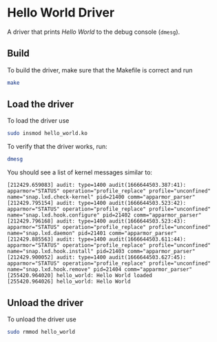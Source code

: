 # Hello World Driver

A driver that prints *Hello World* to the debug console (`dmesg`).

## Build

To build the driver, make sure that the Makefile is correct and
run

```bash
make
```

## Load the driver

To load the driver use

```bash
sudo insmod hello_world.ko
```

To verify that the driver works, run:

```bash
dmesg
```

You should see a list of kernel messages similar to:
```
[212429.659083] audit: type=1400 audit(1666644503.387:41): apparmor="STATUS" operation="profile_replace" profile="unconfined" name="snap.lxd.check-kernel" pid=21400 comm="apparmor_parser"
[212429.795154] audit: type=1400 audit(1666644503.523:42): apparmor="STATUS" operation="profile_replace" profile="unconfined" name="snap.lxd.hook.configure" pid=21402 comm="apparmor_parser"
[212429.796168] audit: type=1400 audit(1666644503.523:43): apparmor="STATUS" operation="profile_replace" profile="unconfined" name="snap.lxd.daemon" pid=21401 comm="apparmor_parser"
[212429.885563] audit: type=1400 audit(1666644503.611:44): apparmor="STATUS" operation="profile_replace" profile="unconfined" name="snap.lxd.hook.install" pid=21403 comm="apparmor_parser"
[212429.900052] audit: type=1400 audit(1666644503.627:45): apparmor="STATUS" operation="profile_replace" profile="unconfined" name="snap.lxd.hook.remove" pid=21404 comm="apparmor_parser"
[255420.964020] hello_world: Hello World loaded
[255420.964026] hello_world: Hello World
```

## Unload the driver

To unload the driver use

```bash
sudo rmmod hello_world
```